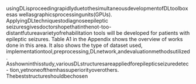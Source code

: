 usingDLisproceedingrapidlyduetothesimultaneousdevelopmentofDLtoolboxesas
wellasgraphicsprocessingunits(GPUs). ApplyingDLtechniquestodiagnoseepileptic
seizuresgivesdoctorshopethatinthenot-too-distantfutureavarietyofrehabilitation
tools will be developed for patients with epileptic seizures. Table A1 in the Appendix
shows the overview of works done in this area. It also shows the type of dataset used,
implementationtool,preprocessing,DLnetwork,andevaluationmethodsutilized.
Asshowninthisstudy,variousDLstructuresareappliedforepilepticseizuredetec-
tion,yetnoneofthemhassuperiorityoverothers. Thebeststructureshouldbechosen